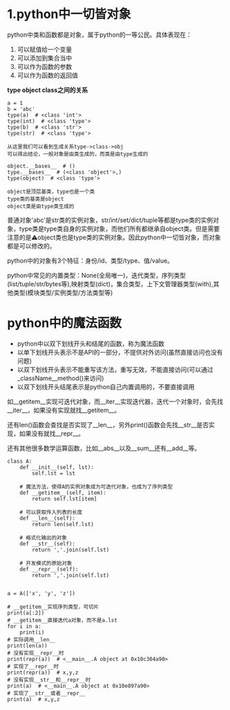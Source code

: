 # 1.python中一切皆对象
python中类和函数都是对象，属于python的一等公民。具体表现在：
1. 可以赋值给一个变量
2. 可以添加到集合当中
3. 可以作为函数的参数
4. 可以作为函数的返回值

**type object class之间的关系**
```
a = 1
b = 'abc'
type(a)  # <class 'int'>
type(int)  # <class 'type'>
type(b)  # <class 'str'>
type(str)  # <class 'type'>

从这里我们可以看到生成关系type->class->obj
可以得出结论，一般对象是由类生成的，而类是由type生成的
```

```
object.__bases__  # ()
type.__bases__  # (<class 'object'>,)
type(object)  # <class 'type'>

object是顶层基类，type也是一个类
type类的基类是object
object类是由type类生成的
```
普通对象'abc'是str类的实例对象，str/int/set/dict/tuple等都是type类的实例对象，type类是type类自身的实例对象，而他们所有都继承自object类。但是需要注意的是⚠️object类也是type类的实例对象。因此python中一切皆对象，而对象都是可以修改的。

python中的对象有3个特征：身份/id、类型/type、值/value。

python中常见的内置类型：None(全局唯一)，迭代类型，序列类型(list/tuple/str/bytes等),映射类型(dict)，集合类型，上下文管理器类型(with),其他类型(模块类型/实例类型/方法类型等)

# python中的魔法函数
* python中以双下划线开头和结尾的函数，称为魔法函数
* 以单下划线开头表示不是API的一部分，不提供对外访问(虽然直接访问也没有问题)
* 以双下划线开头表示不能重写该方法，重写无效，不能直接访问(可以通过_className__method()来访问)
* 以双下划线开头结尾表示是python自己内置调用的，不要直接调用

如__getitem__实现可迭代对象，而__iter__实现迭代器，迭代一个对象时，会先找__iter__，如果没有实现就找__getitem__。

还有len()函数会查找是否实现了__len__，另外print()函数会先找__str__是否实现，如果没有就找__repr__。

还有其他很多数学运算函数，比如__abs__以及__sum__还有__add__等。
```
class A:
    def __init__(self, lst):
        self.lst = lst

    # 魔法方法，使得A的实例对象成为可迭代对象，也成为了序列类型
    def __getitem__(self, item):
        return self.lst[item]

    # 可以获取传入列表的长度
    def __len__(self):
        return len(self.lst)

    # 格式化输出的对象
    def __str__(self):
        return ','.join(self.lst)

    # 开发模式的原始对象
    def __repr__(self):
        return ','.join(self.lst)


a = A(['x', 'y', 'z'])

# __getitem__实现序列类型，可切片
print(a[:2])
# __getitem__直接迭代a对象，而不是a.lst
for i in a:
    print(i)
# 实际调用__len__
print(len(a))
# 没有实现__repr__时
print(repr(a))  # <__main__.A object at 0x10c304a90>
# 实现了__repr__时
print(repr(a))  # x,y,z
# 没有实现__str__和__repr__时
print(a)  # <__main__.A object at 0x10e897a90>
# 实现了__str__或者__repr__
print(a)  # x,y,z
```
